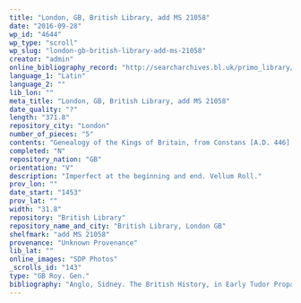 ```yaml
---
title: "London, GB, British Library, add MS 21058"
date: "2016-09-28"
wp_id: "4644"
wp_type: "scroll"
wp_slug: "london-gb-british-library-add-ms-21058"
creator: "admin"
online_bibliography_record: "http://searcharchives.bl.uk/primo_library/libweb/action/display.do?tabs=detailsTab&ct=display&fn=search&doc=IAMS032-002033758&indx=1&recIds=IAMS032-002033758&recIdxs=0&elementId=0&renderMode=poppedOut&displayMode=full&frbrVersion=&dscnt=1&frbg=&scp.scps=scope%3A%28BL%29&tab=local&dstmp=1393298169405&srt=rank&mode=Basic&dum=true&vl(freeText0)=add+MS+21368&vid=IAMS_VU2"
language_1: "Latin"
language_2: ""
lib_lon: ""
meta_title: "London, GB, British Library, add MS 21058"
date_quality: "?"
length: "371.8"
repository_city: "London"
number_of_pieces: "5"
contents: "Genealogy of the Kings of Britain, from Constans [A.D. 446] to Henry VI. Biographical notices on either side columns of the Emperors and Popes, to 1453."
completed: "N"
repository_nation: "GB"
orientation: "V"
description: "Imperfect at the beginning and end. Vellum Roll."
prov_lon: ""
date_start: "1453"
prov_lat: ""
width: "31.8"
repository: "British Library"
repository_name_and_city: "British Library, London GB"
shelfmark: "add MS 21058"
provenance: "Unknown Provenance"
lib_lat: ""
online_images: "SDP Photos"
_scrolls_id: "143"
type: "GB Roy. Gen."
bibliography: "Anglo, Sidney. The British History, in Early Tudor Propaganda. Manchester: John Rylands Library, 1961.<br/> Gatfield, George. Guide to Printed Books and Manuscripts Relating to English and Foreign Heraldry and Genealogy: Being a Classified Catalogue of Works of Those Branches of Literature. London: Mitchell and Hughes, 1892."
---
```



